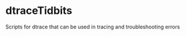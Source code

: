 dtraceTidbits
=============

Scripts for dtrace that can be used in tracing and troubleshooting errors

